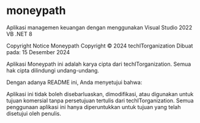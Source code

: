 # moneypath
Aplikasi managemen keuangan dengan menggunakan Visual Studio 2022 VB .NET 8

Copyright Notice
Moneypath
Copyright © 2024 techITorganization
Dibuat pada: 15 Desember 2024

Aplikasi Moneypath ini adalah karya cipta dari techITorganization. Semua hak cipta dilindungi undang-undang.

Dengan adanya README ini, Anda menyetujui bahwa:

Aplikasi ini tidak boleh disebarluaskan, dimodifikasi, atau digunakan untuk tujuan komersial tanpa persetujuan tertulis dari techITorganization.
Semua penggunaan aplikasi ini hanya diperuntukkan untuk tujuan yang telah disetujui oleh penulis.
